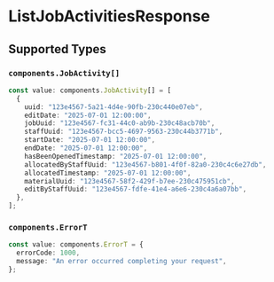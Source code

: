 # ListJobActivitiesResponse


## Supported Types

### `components.JobActivity[]`

```typescript
const value: components.JobActivity[] = [
  {
    uuid: "123e4567-5a21-4d4e-90fb-230c440e07eb",
    editDate: "2025-07-01 12:00:00",
    jobUuid: "123e4567-fc31-44c0-ab9b-230c48acb70b",
    staffUuid: "123e4567-bcc5-4697-9563-230c44b3771b",
    startDate: "2025-07-01 12:00:00",
    endDate: "2025-07-01 12:00:00",
    hasBeenOpenedTimestamp: "2025-07-01 12:00:00",
    allocatedByStaffUuid: "123e4567-b801-4f0f-82a0-230c4c6e27db",
    allocatedTimestamp: "2025-07-01 12:00:00",
    materialUuid: "123e4567-58f2-429f-b7ee-230c475951cb",
    editByStaffUuid: "123e4567-fdfe-41e4-a6e6-230c4a6a07bb",
  },
];
```

### `components.ErrorT`

```typescript
const value: components.ErrorT = {
  errorCode: 1000,
  message: "An error occurred completing your request",
};
```


